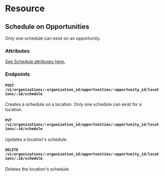 # Resource

## Schedule on Opportunities

Only one schedule can exist on an opportunity.

### Attributes

[See Schedule attributes here.](/docs/resources/organizations/locations/schedule.md)

### Endpoints

#### `POST /v1/organizations/:organization_id/opportunities/:opportunity_id/locations/:id/schedule`

Creates a schedule on a location. Only one schedule can exist for a location.

#### `PUT /v1/organizations/:organization_id/opportunities/:opportunity_id/locations/:id/schedule`

Updates a location's schedule.

#### `DELETE /v1/organizations/:organization_id/opportunities/:opportunity_id/locations/:id/schedule`

Deletes the location's schedule.
